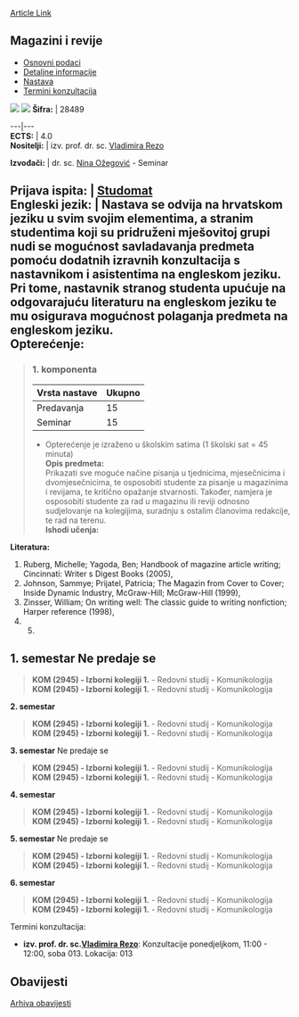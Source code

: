 [Article Link](https://www.fhs.hr/predmet/mir)

## Magazini i revije
  * [Osnovni podaci](https://www.fhs.hr/predmet/mir#v1id-904839_669443_1_0 "Osnovni podaci")
  * [Detaljne informacije](https://www.fhs.hr/predmet/mir#v1id-904839_669443_1_1 "Detaljne informacije")
  * [Nastava](https://www.fhs.hr/predmet/mir#v1id-904839_669443_1_2 "Nastava")
  * [Termini konzultacija](https://www.fhs.hr/predmet/mir#v1id-904839_669443_1_3 "Termini konzultacija")


[![](https://www.fhs.hr/img/flags/gif/hr.gif)](https://www.fhs.hr/predmet/mir) [![](https://www.fhs.hr/img/flags/gif/gb.gif)](https://www.fhs.hr/en/course/map)
**Šifra:** |  28489  
  
---|---  
**ECTS:** |  4.0   
**Nositelji:** |  izv. prof. dr. sc. [Vladimira Rezo](https://www.fhs.hr/djelatnik/vladimira.rezo)   
  
**Izvođači:** |  dr. sc. [Nina Ožegović](https://www.fhs.hr/djelatnik/nina.ozegovic) - Seminar  
  
**Prijava ispita:** |  [Studomat](http://www.isvu.hr/studomat)  
**Engleski jezik:** |  Nastava se odvija na hrvatskom jeziku u svim svojim elementima, a stranim studentima koji su pridruženi mješovitoj grupi nudi se mogućnost savladavanja predmeta pomoću dodatnih izravnih konzultacija s nastavnikom i asistentima na engleskom jeziku. Pri tome, nastavnik stranog studenta upućuje na odgovarajuću literaturu na engleskom jeziku te mu osigurava mogućnost polaganja predmeta na engleskom jeziku.   
**Opterećenje:**  
---  
> ### 1. komponenta
> | Vrsta nastave | Ukupno  
> ---|---  
> Predavanja | 15  
> Seminar | 15  
> * Opterećenje je izraženo u školskim satima (1 školski sat = 45 minuta)   
**Opis predmeta:**  
> Prikazati sve moguće načine pisanja u tjednicima, mjesečnicima i dvomjesečnicima, te osposobiti studente za pisanje u magazinima i revijama, te kritično opažanje stvarnosti. Također, namjera je osposobiti studente za rad u magazinu ili reviji odnosno sudjelovanje na kolegijima, suradnju s ostalim članovima redakcije, te rad na terenu.  
**Ishodi učenja:**  

  
**Literatura:**  
  1. Ruberg, Michelle; Yagoda, Ben; Handbook of magazine article writing; Cincinnati: Writer s Digest Books (2005), 
  2. Johnson, Sammye; Prijatel, Patricia; The Magazin from Cover to Cover; Inside Dynamic Industry, McGraw-Hill; McGraw-Hill (1999), 
  3. Zinsser, William; On writing well: The classic guide to writing nonfiction; Harper reference (1998), 
  4.   5. 
  
**1. semestar** Ne predaje se  
---  
> **KOM (2945) - Izborni kolegiji 1.** - Redovni studij - Komunikologija  
>  **KOM (2945) - Izborni kolegiji 1.** - Redovni studij - Komunikologija  
>   
  
**2. semestar**  
> **KOM (2945) - Izborni kolegiji 1.** - Redovni studij - Komunikologija  
>  **KOM (2945) - Izborni kolegiji 1.** - Redovni studij - Komunikologija  
>   
  
**3. semestar** Ne predaje se  
> **KOM (2945) - Izborni kolegiji 1.** - Redovni studij - Komunikologija  
>  **KOM (2945) - Izborni kolegiji 1.** - Redovni studij - Komunikologija  
>   
  
**4. semestar**  
> **KOM (2945) - Izborni kolegiji 1.** - Redovni studij - Komunikologija  
>  **KOM (2945) - Izborni kolegiji 1.** - Redovni studij - Komunikologija  
>   
  
**5. semestar** Ne predaje se  
> **KOM (2945) - Izborni kolegiji 1.** - Redovni studij - Komunikologija  
>  **KOM (2945) - Izborni kolegiji 1.** - Redovni studij - Komunikologija  
>   
  
**6. semestar**  
> **KOM (2945) - Izborni kolegiji 1.** - Redovni studij - Komunikologija  
>  **KOM (2945) - Izborni kolegiji 1.** - Redovni studij - Komunikologija  
>   
Termini konzultacija: 
  * **izv. prof. dr. sc.[Vladimira Rezo](https://www.fhs.hr/djelatnik/vladimira.rezo)**: 
Konzultacije ponedjeljkom, 11:00 - 12:00, soba 013.
Lokacija: 013 


## Obavijesti
[Arhiva obavijesti](https://www.fhs.hr/predmet/mir?@=20p3b#news_80640 "Arhiva obavijesti")
